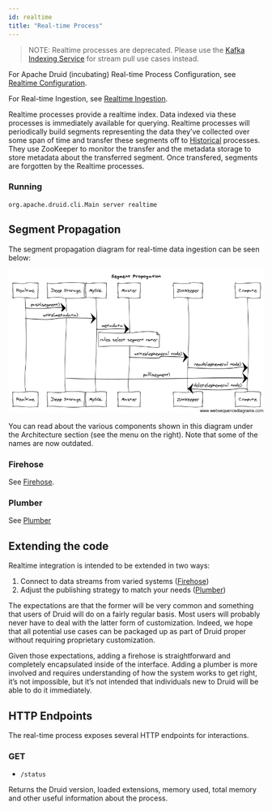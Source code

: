 ```yaml
---
id: realtime
title: "Real-time Process"
---
```


<!--
  ~ Licensed to the Apache Software Foundation (ASF) under one
  ~ or more contributor license agreements.  See the NOTICE file
  ~ distributed with this work for additional information
  ~ regarding copyright ownership.  The ASF licenses this file
  ~ to you under the Apache License, Version 2.0 (the
  ~ "License"); you may not use this file except in compliance
  ~ with the License.  You may obtain a copy of the License at
  ~
  ~   http://www.apache.org/licenses/LICENSE-2.0
  ~
  ~ Unless required by applicable law or agreed to in writing,
  ~ software distributed under the License is distributed on an
  ~ "AS IS" BASIS, WITHOUT WARRANTIES OR CONDITIONS OF ANY
  ~ KIND, either express or implied.  See the License for the
  ~ specific language governing permissions and limitations
  ~ under the License.
  -->


> NOTE: Realtime processes are deprecated. Please use the [Kafka Indexing Service](../development/extensions-core/kafka-ingestion.md) for stream pull use cases instead.

For Apache Druid (incubating) Real-time Process Configuration, see [Realtime Configuration](../configuration/realtime.md).

For Real-time Ingestion, see [Realtime Ingestion](../ingestion/stream-ingestion.md).

Realtime processes provide a realtime index. Data indexed via these processes is immediately available for querying. Realtime processes will periodically build segments representing the data they’ve collected over some span of time and transfer these segments off to [Historical](../design/historical.md) processes. They use ZooKeeper to monitor the transfer and the metadata storage to store metadata about the transferred segment. Once transfered, segments are forgotten by the Realtime processes.

### Running

```
org.apache.druid.cli.Main server realtime
```
Segment Propagation
-------------------

The segment propagation diagram for real-time data ingestion can be seen below:

![Segment Propagation](../assets/segmentPropagation.png "Segment Propagation")

You can read about the various components shown in this diagram under the Architecture section (see the menu on the right). Note that some of the names are now outdated.

### Firehose

See [Firehose](../ingestion/firehose.md).

### Plumber

See [Plumber](../design/plumber.md)

Extending the code
------------------

Realtime integration is intended to be extended in two ways:

1.  Connect to data streams from varied systems ([Firehose](https://github.com/apache/incubator-druid/blob/master/core/src/main/org/apache/druid/data/input/FirehoseFactory.java))
2.  Adjust the publishing strategy to match your needs ([Plumber](https://github.com/apache/incubator-druid/blob/master/server/src/main/java/org/apache/druid/segment/realtime/plumber/PlumberSchool.java))

The expectations are that the former will be very common and something that users of Druid will do on a fairly regular basis. Most users will probably never have to deal with the latter form of customization. Indeed, we hope that all potential use cases can be packaged up as part of Druid proper without requiring proprietary customization.

Given those expectations, adding a firehose is straightforward and completely encapsulated inside of the interface. Adding a plumber is more involved and requires understanding of how the system works to get right, it’s not impossible, but it’s not intended that individuals new to Druid will be able to do it immediately.

HTTP Endpoints
--------------

The real-time process exposes several HTTP endpoints for interactions.

### GET

* `/status`

Returns the Druid version, loaded extensions, memory used, total memory and other useful information about the process.

